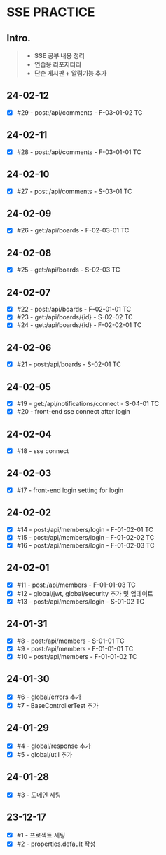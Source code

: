 # SSE PRACTICE

## Intro.
>- **SSE 공부 내용 정리**
>- **연습용 리포지터리**
>- **단순 게시판 + 알림기능 추가**

## 24-02-12
- [x] #29 - post:/api/comments - F-03-01-02 TC

## 24-02-11
- [x] #28 - post:/api/comments - F-03-01-01 TC

## 24-02-10
- [x] #27 - post:/api/comments - S-03-01 TC

## 24-02-09
- [x] #26 - get:/api/boards - F-02-03-01 TC

## 24-02-08
- [x] #25 - get:/api/boards - S-02-03 TC

## 24-02-07
- [x] #22 - post:/api/boards - F-02-01-01 TC
- [x] #23 - get:/api/boards/{id} - S-02-02 TC
- [x] #24 - get:/api/boards/{id} - F-02-02-01 TC

## 24-02-06
- [x] #21 - post:/api/boards - S-02-01 TC

## 24-02-05
- [x] #19 - get:/api/notifications/connect - S-04-01 TC
- [x] #20 - front-end sse connect after login

## 24-02-04
- [x] #18 - sse connect

## 24-02-03
- [x] #17 - front-end login setting for login

## 24-02-02
- [x] #14 - post:/api/members/login - F-01-02-01 TC
- [x] #15 - post:/api/members/login - F-01-02-02 TC
- [x] #16 - post:/api/members/login - F-01-02-03 TC

## 24-02-01
- [x] #11 - post:/api/members - F-01-01-03 TC
- [x] #12 - global/jwt, global/security 추가 및 업데이트
- [x] #13 - post:/api/members/login - S-01-02 TC

## 24-01-31
- [x] #8 - post:/api/members - S-01-01 TC
- [x] #9 - post:/api/members - F-01-01-01 TC
- [x] #10 - post:/api/members - F-01-01-02 TC

## 24-01-30
- [x] #6 - global/errors 추가
- [x] #7 - BaseControllerTest 추가

## 24-01-29
- [x] #4 - global/response 추가
- [x] #5 - global/util 추가

## 24-01-28
- [x] #3 - 도메인 세팅

## 23-12-17
- [x] #1 - 프로젝트 세팅
- [x] #2 - properties.default 작성
